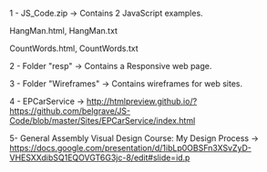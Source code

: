 1 - JS_Code.zip -> Contains 2 JavaScript examples.

HangMan.html, HangMan.txt

CountWords.html, CountWords.txt

2 - Folder "resp" -> Contains a Responsive web page.

3 - Folder "Wireframes" -> Contains wireframes for web sites.

4 - EPCarService -> http://htmlpreview.github.io/?https://github.com/belgrave/JS-Code/blob/master/Sites/EPCarService/index.html

5- General Assembly Visual Design Course: My Design Process -> https://docs.google.com/presentation/d/1ibLp0OBSFn3XSvZyD-VHESXXdibSQ1EQOVGT6G3jc-8/edit#slide=id.p
